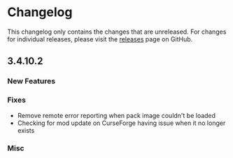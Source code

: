 # Changelog

This changelog only contains the changes that are unreleased. For changes for individual releases, please visit the
[releases](https://github.com/ATLauncher/ATLauncher/releases) page on GitHub.

## 3.4.10.2

### New Features

### Fixes
- Remove remote error reporting when pack image couldn't be loaded
- Checking for mod update on CurseForge having issue when it no longer exists

### Misc
